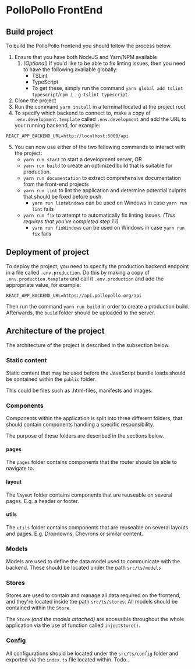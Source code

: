 # PolloPollo FrontEnd

## Build project

To build the PolloPollo frontend you should follow the process below.

1. Ensure that you have both NodeJS and Yarn/NPM available
   1. *(Optional)* If you'd like to be able to fix linting issues, then you need to have the following available globally:
        * TSLint
        * TypeScript
        * To get these, simply run the command `yarn global add tslint typescript`/`npm i -g tslint typescript`
2. Clone the project
3. Run the command `yarn install` in a terminal located at the project root
4. To specify which backend to connect to, make a copy of `.env.development.template` called `.env.development` and add the URL to your running backend, for example:

```
REACT_APP_BACKEND_URL=http://localhost:5000/api
```

5. You can now use either of the two following commands to interact with the project:
   * `yarn run start` to start a development server, OR
   * `yarn run build` to create an optimized build that is suitable for production.
   * `yarn run documentation` to extract comprehensive documentation from the front-end projects
   * `yarn run lint` to lint the application and determine potential culprits that should be fixed before push.
     * `yarn run lintWindows` can be used on Windows in case `yarn run lint` fails
   * `yarn run fix` to attempt to automatically fix linting issues. *(This requires that you've completed step 1.1)*
     * `yarn run fixWindows` can be used on Windows in case `yarn run fix` fails

## Deployment of project

To deploy the project, you need to specify the production backend endpoint in a file called `.env.production`. Do this by making a copy of `.env.production.template` and call it `.env.production` and add the appropriate value, for example:

```
REACT_APP_BACKEND_URL=https://api.pollopollo.org/api
```

Then run the command `yarn run build` in order to create a production build. Afterwards, the `build` folder should be uploaded to the server.

## Architecture of the project

The architecture of the project is described in the subsection below.

### Static content

Static content that may be used before the JavaScript bundle loads should be
contained within the `public` folder.

This could be files such as .html-files, manifests and images.

### Components

Components within the application is split into three different folders, that
should contain components handling a specific responsibility.

The purpose of these folders are described in the sections below.

#### pages

The `pages` folder contains components that the router should be able to navigate to.

#### layout

The `layout` folder contains components that are reuseable on several pages. E.g.
a header or footer.

#### utils

The `utils` folder contains components that are reuseable on several layouts and pages.
E.g. Dropdowns, Chevrons or similar content.

### Models

Models are used to define the data model used to communicate with the backend.
These should be located under the path `src/ts/models`

### Stores

Stores are used to contain and manage all data required on the frontend, and they're
located inside the path `src/ts/stores`.
All models should be contained within the `Store`.

The `Store` *(and the models attached)* are accessible throughout the whole
application via the use of function called `injectStore()`.

### Config

All configurations should be located under the `src/ts/config` folder and exported
via the `index.ts` file located within.
Todo..
